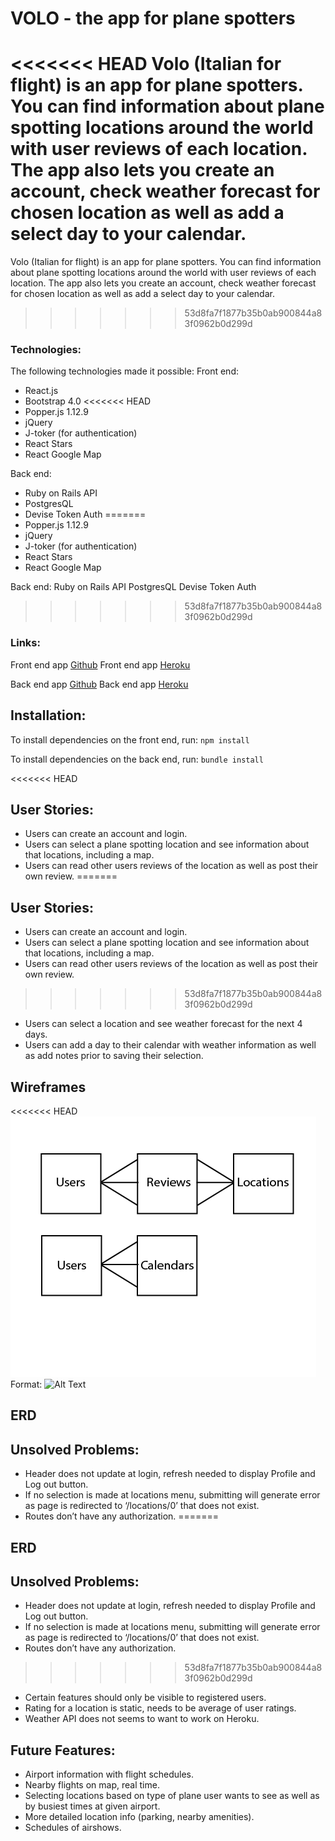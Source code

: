 # VOLO - the app for plane spotters

<<<<<<< HEAD
Volo (Italian for flight) is an app for plane spotters. You can find information about plane spotting locations around the world with user reviews of each location. The app also lets you create an account, check weather forecast for chosen location as well as add a select day to your calendar.
=======
Volo (Italian for flight) is an app for plane spotters. You can find information about plane spotting locations around the world with user reviews of each location. The app also lets you create an account, check weather forecast for chosen location as well as add a select day to your calendar. 
>>>>>>> 53d8fa7f1877b35b0ab900844a83f0962b0d299d

### Technologies:
The following technologies made it possible:
Front end:
- React.js
- Bootstrap 4.0
<<<<<<< HEAD
- Popper.js 1.12.9
- jQuery
- J-toker (for authentication)
- React Stars
- React Google Map

Back end:
- Ruby on Rails API
- PostgresQL
- Devise Token Auth
=======
- Popper.js 1.12.9 
- jQuery
- J-toker (for authentication)
- React Stars 
- React Google Map

Back end:
Ruby on Rails API
PostgresQL
Devise Token Auth
>>>>>>> 53d8fa7f1877b35b0ab900844a83f0962b0d299d

### Links:

Front end app [Github](https://github.com/levatech007/volo-react-app)
Front end app [Heroku](https://volo-app.herokuapp.com)

Back end app [Github](https://github.com/levatech007/volo_rails_api)
Back end app [Heroku](https://volo-rails-api.herokuapp.com)

## Installation:

To install dependencies on the front end, run:
`npm install`

To install dependencies on the back end, run:
`bundle install`

<<<<<<< HEAD
## User Stories:
- Users can create an account and login.
- Users can select a plane spotting location and see information about that locations, including a map.
- Users can read other users reviews of the location as well as post their own review.
=======
## User Stories: 
- Users can create an account and login.
- Users can select a plane spotting location and see information about that locations, including a map. 
- Users can read other users reviews of the location as well as post their own review. 
>>>>>>> 53d8fa7f1877b35b0ab900844a83f0962b0d299d
- Users can select a location and see weather forecast for the next 4 days.
- Users can add a day to their calendar with weather information as well as add notes prior to saving their selection.

## Wireframes

<<<<<<< HEAD
![Wireframes](/src/images/ERD.png)
Format: ![Alt Text](url)

## ERD

## Unsolved Problems:
- Header does not update at login, refresh needed to display Profile and Log out button.
- If no selection is made at locations menu, submitting will generate error as page is redirected to ‘/locations/0’ that does not exist.
- Routes don’t have any authorization.
=======
## ERD

## Unsolved Problems: 
- Header does not update at login, refresh needed to display Profile and Log out button.
- If no selection is made at locations menu, submitting will generate error as page is redirected to ‘/locations/0’ that does not exist. 
- Routes don’t have any authorization. 
>>>>>>> 53d8fa7f1877b35b0ab900844a83f0962b0d299d
- Certain features should only be visible to registered users.
- Rating for a location is static, needs to be average of user ratings.
- Weather API does not seems to want to work on Heroku.

## Future Features:
- Airport information with flight schedules.
- Nearby flights on map, real time.
- Selecting locations based on type of plane user wants to see as well as by busiest times at given airport.
- More detailed location info (parking, nearby amenities).
- Schedules of airshows.
